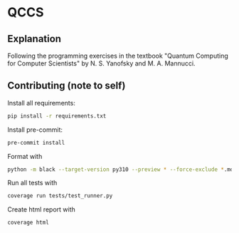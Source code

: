 # QCCS

## Explanation

Following the programming exercises in the textbook
"Quantum Computing for Computer Scientists" by N. S.
Yanofsky and M. A. Mannucci.

## Contributing (note to self)

Install all requirements:

``` sh
pip install -r requirements.txt
```

Install pre-commit:

``` sh
pre-commit install
```

Format with

``` sh
python -m black --target-version py310 --preview * --force-exclude *.md *.txt
```

Run all tests with

``` sh
coverage run tests/test_runner.py
```

Create html report with

``` sh
coverage html
```
